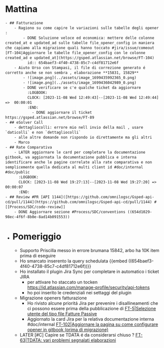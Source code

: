# Mattina
	- ## Fatturazione
		- Ragiono su come capire le variazioni sulle tabelle degli opener :
			- DONE Soluzione veloce ed economica: mettere delle colonne created_at e updated_ad sulle tabelle file_opener_config in maniera che capiamo alla migrazione quali hanno toccato #jira/issue/comeout [FT-104|Aggiornare le tabelle file_opener_config con le colonne created_ad e updated_at](https://gsped.atlassian.net/browse/FT-104)
			  id:: 654baef3-4f40-4738-85c7-c4df81712e6f
		- Aiuto Urso con Stampasi, il file di correzione generato é corretto anche se non sembra , elaborazione **15831, 15829**
			- ![image.png](../assets/image_1699435992365_0.png)
			- ![image.png](../assets/image_1699436042989_0.png)
			- DONE verificare se c'e qualche ticket da aggiornare
			  :LOGBOOK:
			  CLOCK: [2023-11-08 Wed 12:49:43]--[2023-11-08 Wed 12:49:44] =>  00:00:01
			  :END:
				- DONE aggiornare il ticket https://gsped.atlassian.net/browse/FT-89
	- ## eSolver Call
		- dettagliocolli: errore mio nell invio della mail , usare `daticolli` e non `dettagliocolli`
		- alle altre domande non rispondo io direttamente ma gli altri
		- Marco
	- ## Rate Comparativa
		- LATER aggiornare le card per completare la documentazione gitbook, va aggiornata la documentazione pubblica e interna identificare anche le pagine correlate alla rate comparativa e non semplicemente quella dedicata al multi client id #doc/internal #doc/public
		  :LOGBOOK:
		  CLOCK: [2023-11-08 Wed 19:27:13]--[2023-11-08 Wed 19:27:20] =>  00:00:07
		  :END:
	- ## Review #PR [API 1144]([https://github.com/omnilogsc/Gsped-api-cd/pull/1144](https://github.com/omnilogsc/Gsped-api-cd/pull/1144) #[[Process/SDC/code-review]]
		- DONE Aggiornare sezione #Process/SDC/conventions ((654d1029-98ec-4f6f-8b0e-8ad14b091553))
- # Pomeriggio
	- Supporto Priscilla messo in errore brumana 15842, arbo ha 10K item prima di eseguire
	- Ho smarcato inserento la query schedulata {{embed ((654baef3-4f40-4738-85c7-c4df81712e6f))}}
	- Ho installato il plugin Jira Sync per completare in automatico i ticket JIRA
		- per attivare ho staccato un tocken https://id.atlassian.com/manage-profile/security/api-tokens
		- ho poi inserito le credenziali nei settaggi del plugin
	- Migrazione openers fatturazione
		- Ho rivisto alcune prioritá Jira per prevenire i disallineamenti che ci possono essere prima della pubblicazione di [FT-5|Selezione utente del tipo file Fatture Passive](https://gsped.atlassian.net/browse/FT-5)
		- Aggiornato la card Jira per la relativa documentazione interna #doc/internal [FT-102|Aggiornare la pagina su come configurare opener in gitbook (prima di migrazione)](https://gsped.atlassian.net/browse/FT-102)
	- LATER [#C] Capire se TDATA é da considerarsi chiuso ? [FT-63|TDATA: vari problemi segnalati elaborazioni](https://gsped.atlassian.net/browse/FT-63)